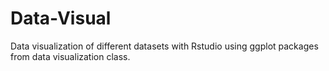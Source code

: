 # Data-Visual
Data visualization of different datasets with Rstudio using ggplot packages from data visualization class. 
